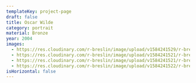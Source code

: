 ```yaml
---
templateKey: project-page
draft: false
title: Oscar Wilde
category: portrait
material: Bronze
year: 2004
images:
  - https://res.cloudinary.com/r-breslin/image/upload/v1584241529/r-breslin-cloudinary/WORK/PORTRAIT/oscar-wilde/oscar-wilde_oscar-wilde-02_tbt0lt.jpg
  - https://res.cloudinary.com/r-breslin/image/upload/v1584241521/r-breslin-cloudinary/WORK/PORTRAIT/oscar-wilde/oscar-wilde_oscar-wilde-01_a9p4yh.jpg
  - https://res.cloudinary.com/r-breslin/image/upload/v1584241521/r-breslin-cloudinary/WORK/PORTRAIT/oscar-wilde/oscar-wilde_oscar-wilde-03_umxycs.jpg
  - https://res.cloudinary.com/r-breslin/image/upload/v1584241522/r-breslin-cloudinary/WORK/PORTRAIT/oscar-wilde/oscar-wilde_oscar-wilde-04_nixytm.jpg
isHorizontal: false
---
```

